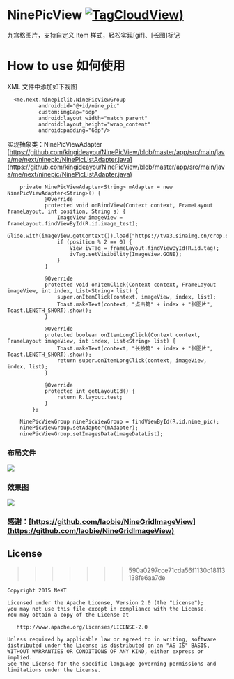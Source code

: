 # NinePicView [![TagCloudView](https://img.shields.io/badge/NeXT___-NinePicView-brightgreen.svg?style=flat))](https://kingideayou.github.io)

九宫格图片，支持自定义 Item 样式，轻松实现[gif]、[长图]标记

# How to use 如何使用

XML 文件中添加如下视图

      <me.next.ninepiclib.NinePicViewGroup
              android:id="@+id/nine_pic"
              custom:imgGap="6dp"
              android:layout_width="match_parent"
              android:layout_height="wrap_content"
              android:padding="6dp"/>

实现抽象类：NinePicViewAdapter [https://github.com/kingideayou/NinePicView/blob/master/app/src/main/java/me/next/ninepic/NinePicListAdapter.java](https://github.com/kingideayou/NinePicView/blob/master/app/src/main/java/me/next/ninepic/NinePicListAdapter.java)

        private NinePicViewAdapter<String> mAdapter = new NinePicViewAdapter<String>() {
                @Override
                protected void onBindView(Context context, FrameLayout frameLayout, int position, String s) {
                    ImageView imageView = frameLayout.findViewById(R.id.image_test);
                    Glide.with(imageView.getContext()).load("https://tva3.sinaimg.cn/crop.6.0.753.753.180/6db4aff6jw8et9dnyhy7oj20lc0lcabg.jpg").into(imageView);
                    if (position % 2 == 0) {
                        View ivTag = frameLayout.findViewById(R.id.tag);
                        ivTag.setVisibility(ImageView.GONE);
                    }
                }

                @Override
                protected void onItemClick(Context context, FrameLayout imageView, int index, List<String> list) {
                    super.onItemClick(context, imageView, index, list);
                    Toast.makeText(context, "点击第" + index + "张图片", Toast.LENGTH_SHORT).show();
                }

                @Override
                protected boolean onItemLongClick(Context context, FrameLayout imageView, int index, List<String> list) {
                    Toast.makeText(context, "长按第" + index + "张图片", Toast.LENGTH_SHORT).show();
                    return super.onItemLongClick(context, imageView, index, list);
                }

                @Override
                protected int getLayoutId() {
                    return R.layout.test;
                }
            };

        NinePicViewGroup ninePicViewGroup = findViewById(R.id.nine_pic);
        ninePicViewGroup.setAdapter(mAdapter);
        ninePicViewGroup.setImagesData(imageDataList);


### 布局文件

![](http://ww1.sinaimg.cn/mw690/6db4aff6gy1fkeca8qztsj21mc0rcgry.jpg)

### 效果图

![](http://ww1.sinaimg.cn/mw690/6db4aff6gy1fkec9qrwfhj20u01hcalz.jpg)

### 感谢：[https://github.com/laobie/NineGridImageView](https://github.com/laobie/NineGridImageView)

## License
>>>>>>> 590a0297cce71cda56f1130c18113138fe6aa7de

    Copyright 2015 NeXT

    Licensed under the Apache License, Version 2.0 (the "License");
    you may not use this file except in compliance with the License.
    You may obtain a copy of the License at

       http://www.apache.org/licenses/LICENSE-2.0

    Unless required by applicable law or agreed to in writing, software
    distributed under the License is distributed on an "AS IS" BASIS,
    WITHOUT WARRANTIES OR CONDITIONS OF ANY KIND, either express or implied.
    See the License for the specific language governing permissions and
    limitations under the License.

